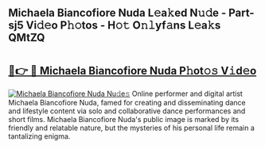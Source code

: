 ## Michaela Biancofiore Nuda L𝚎a𝚔ed N𝚞𝚍e - Part-sj5 Vi𝚍𝚎o P𝚑𝚘tos - H𝚘𝚝 O𝚗𝚕yf𝚊ns L𝚎a𝚔s QMtZQ

# <h2><a href="http://kf1g9gs.oniu.top/?m=Michaela+Biancofiore+Nuda">🔗👉 🔴 Michaela Biancofiore Nuda P𝚑ot𝚘𝚜 V𝚒d𝚎o</a></h2>

[![Michaela Biancofiore Nuda Nu𝚍e𝚜](https://i.imgur.com/0qMVB7G.gif)](http://kf1g9gs.oniu.top/?m=Michaela+Biancofiore+Nuda)
Online performer and digital artist Michaela Biancofiore Nuda, famed for creating and disseminating dance and lifestyle content via solo and collaborative dance performances and short films. Michaela Biancofiore Nuda's public image is marked by its friendly and relatable nature, but the mysteries of his personal life remain a tantalizing enigma.  

